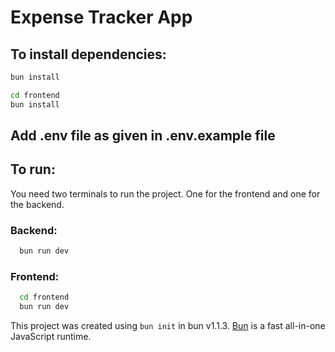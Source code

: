 # Expense Tracker App 

## To install dependencies:

```bash
bun install

cd frontend
bun install
```
## Add .env file as given in .env.example file

## To run:
 You need two terminals to run the project. One for the frontend and one for the backend.
### Backend: 
```bash
  bun run dev
```

### Frontend:
```bash
  cd frontend
  bun run dev
```

This project was created using `bun init` in bun v1.1.3. [Bun](https://bun.sh) is a fast all-in-one JavaScript runtime.
